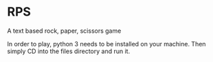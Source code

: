 # RPS
A text based rock, paper, scissors game

In order to play, python 3 needs to be installed on your machine. Then simply CD into the files directory and run it. 
